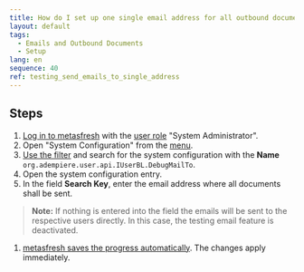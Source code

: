 ```yaml
---
title: How do I set up one single email address for all outbound documents for testing purposes?
layout: default
tags:
  - Emails and Outbound Documents
  - Setup
lang: en
sequence: 40
ref: testing_send_emails_to_single_address
---
```


## Steps
1. [Log in to metasfresh](Login) with the [user role](NewUserRole) "System Administrator".
1. Open "System Configuration" from the [menu](Menu).
1. [Use the filter](Filtering_function) and search for the system configuration with the **Name** `org.adempiere.user.api.IUserBL.DebugMailTo`.
1. Open the system configuration entry.
1. In the field **Search Key**, enter the email address where all documents shall be sent.
 >**Note:** If nothing is entered into the field the emails will be sent to the respective users directly. In this case, the testing email feature is deactivated.

1. [metasfresh saves the progress automatically](Saveindicator). The changes apply immediately.
